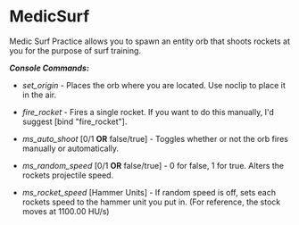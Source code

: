 # MedicSurf

Medic Surf Practice allows you to spawn an entity orb that shoots rockets at you for the purpose of surf training.

***Console Commands:***

* *set_origin* - Places the orb where you are located. Use noclip to place it in the air.

* *fire_rocket* - Fires a single rocket. If you want to do this manually, I'd suggest [bind <key> "fire_rocket"].

* *ms_auto_shoot* [0/1 **OR** false/true] - Toggles whether or not the orb fires manually or automatically.

* *ms_random_speed* [0/1 **OR** false/true] - 0 for false, 1 for true. Alters the rockets projectile speed.

* *ms_rocket_speed* [Hammer Units] - If random speed is off, sets each rockets speed to the hammer unit you put in. (For reference, the stock moves at 1100.00 HU/s)
